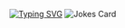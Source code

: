 [![Typing SVG](https://readme-typing-svg.herokuapp.com?color=%2336BCF7&lines=My+name+is+Maxim)](https://git.io/typing-svg)
![Jokes Card](https://readme-jokes.vercel.app/api)

